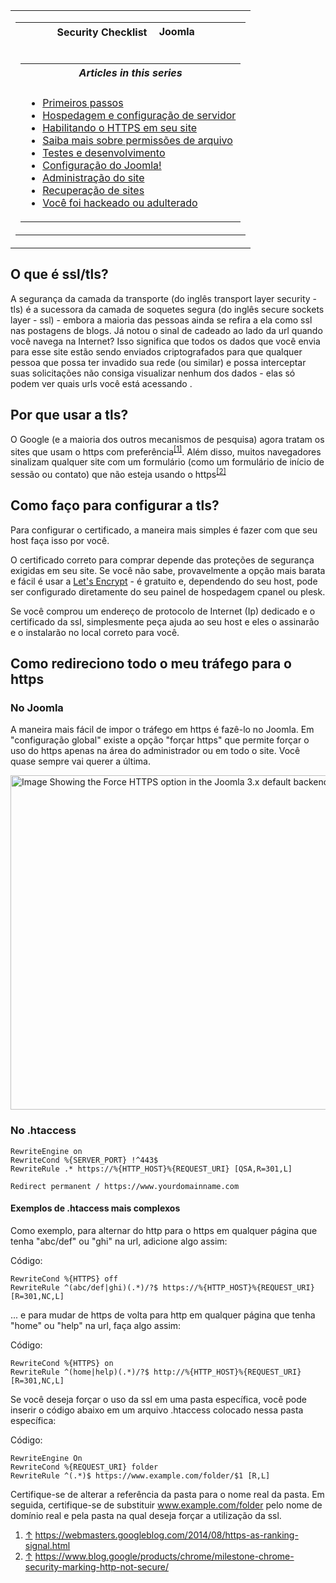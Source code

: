 <!-- Filename: Enabling_HTTPS_on_your_site / Display title: Habilitando o https em seu site -->

<table class="navbox" data-cellspacing="0">

<tbody>
<tr class="odd">
<td><table class="nowraplinks navbox-inner" data-cellspacing="0">

<tbody>
<tr class="header">
<th colspan="2" class="navbox-title" scope="col">Security Checklist <img
src="https://docs.joomla.org/images/7/7b/Compat_icon_CMS.png"
decoding="async" data-file-width="87" data-file-height="17" width="87"
height="17" alt="Joomla CMS" /></th>
</tr>
&#10;<tr class="odd">
<td></td>
<td></td>
</tr>
<tr class="even">
<td colspan="2" class="navbox-abovebelow"></td>
</tr>
<tr class="odd">
<td></td>
<td></td>
</tr>
<tr class="even">
<td colspan="2" class="navbox-list navbox-odd"><table
class="nowraplinks navbox-subgroup" data-cellspacing="0">

<tbody>
<tr class="header">
<th colspan="2" class="navbox-title" scope="col"><em>Articles in this
series</em></th>
</tr>
&#10;<tr class="odd">
<td></td>
<td></td>
</tr>
<tr class="even">
<td colspan="2" class="navbox-list navbox-odd"><ul>
<li><a href="https://docs.joomla.org/Security_Checklist/Getting_Started"
title="Special:MyLanguage/Security Checklist/Getting Started">Primeiros
passos</a></li>
<li><a
href="https://docs.joomla.org/Security_Checklist/Hosting_and_Server_Setup"
title="Special:MyLanguage/Security Checklist/Hosting and Server Setup">Hospedagem
e configuração de servidor</a></li>
<li><a href="https://docs.joomla.org/Enabling_HTTPS_on_your_site"
title="Special:MyLanguage/Enabling HTTPS on your site">Habilitando o
HTTPS em seu site</a></li>
<li><a
href="https://docs.joomla.org/Security_Checklist/Where_can_you_learn_more_about_file_permissions%3F"
title="Special:MyLanguage/Security Checklist/Where can you learn more about file permissions?">Saiba
mais sobre permissões de arquivo</a></li>
<li><a
href="https://docs.joomla.org/Security_Checklist/Testing_and_Development"
title="Special:MyLanguage/Security Checklist/Testing and Development">Testes
e desenvolvimento</a></li>
<li><a href="https://docs.joomla.org/Security_Checklist/Joomla!_Setup"
title="Special:MyLanguage/Security Checklist/Joomla! Setup">Configuração
do Joomla!</a></li>
<li><a
href="https://docs.joomla.org/Security_Checklisthttps://docs.joomla.org/Security%20Checklist/Site%20Administration">Administração
do site</a></li>
<li><a
href="https://docs.joomla.org/Security_Checklisthttps://docs.joomla.org/Security%20Checklist/Site%20Recovery">Recuperação
de sites</a></li>
<li><a
href="https://docs.joomla.org/Security_Checklist/You_have_been_hacked_or_defaced"
title="Special:MyLanguage/Security Checklist/You have been hacked or defaced">Você
foi hackeado ou adulterado</a></li>
</ul></td>
</tr>
</tbody>
</table></td>
</tr>
</tbody>
</table></td>
</tr>
</tbody>
</table>

## O que é ssl/tls?

A segurança da camada da transporte (do inglês transport layer
security - tls) é a sucessora da camada de soquetes segura (do inglês
secure sockets layer - ssl) - embora a maioria das pessoas ainda se
refira a ela como ssl nas postagens de blogs. Já notou o sinal de
cadeado ao lado da url quando você navega na Internet? Isso significa
que todos os dados que você envia para esse site estão sendo enviados
criptografados para que qualquer pessoa que possa ter invadido sua rede
(ou similar) e possa interceptar suas solicitações não consiga
visualizar nenhum dos dados - elas só podem ver quais urls você está
acessando .

## Por que usar a tls?

O Google (e a maioria dos outros mecanismos de pesquisa) agora tratam os
sites que usam o https com preferência<sup>[\[1\]](#cite_note-1)</sup>.
Além disso, muitos navegadores sinalizam qualquer site com um formulário
(como um formulário de início de sessão ou contato) que não esteja
usando o https<sup>[\[2\]](#cite_note-2)</sup>

## Como faço para configurar a tls?

Para configurar o certificado, a maneira mais simples é fazer com que
seu host faça isso por você.

O certificado correto para comprar depende das proteções de segurança
exigidas em seu site. Se você não sabe, provavelmente a opção mais
barata e fácil é usar a
<a href="https://letsencrypt.org/" class="external text" target="_blank"
rel="nofollow noreferrer noopener">Let's Encrypt</a> - é gratuito e,
dependendo do seu host, pode ser configurado diretamente do seu painel
de hospedagem cpanel ou plesk.

Se você comprou um endereço de protocolo de Internet (Ip) dedicado e o
certificado da ssl, simplesmente peça ajuda ao seu host e eles o
assinarão e o instalarão no local correto para você.

## Como redireciono todo o meu tráfego para o https

### No Joomla

A maneira mais fácil de impor o tráfego em https é fazê-lo no Joomla. Em
"configuração global" existe a opção "forçar https" que permite forçar o
uso do https apenas na área do administrador ou em todo o site. Você
quase sempre vai querer a última.

<img
src="https://docs.joomla.org/images/thumb/6/6d/Enable_HTTPS_In_Global_Config-en.png/800px-Enable_HTTPS_In_Global_Config-en.png"
decoding="async"
srcset="https://docs.joomla.org/images/thumb/6/6d/Enable_HTTPS_In_Global_Config-en.png/1200px-Enable_HTTPS_In_Global_Config-en.png 1.5x, https://docs.joomla.org/images/6/6d/Enable_HTTPS_In_Global_Config-en.png 2x"
data-file-width="1512" data-file-height="1012" width="800" height="535"
alt="Image Showing the Force HTTPS option in the Joomla 3.x default backend template" />

### No .htaccess

    RewriteEngine on
    RewriteCond %{SERVER_PORT} !^443$
    RewriteRule .* https://%{HTTP_HOST}%{REQUEST_URI} [QSA,R=301,L]

    Redirect permanent / https://www.yourdomainname.com

#### Exemplos de .htaccess mais complexos

Como exemplo, para alternar do http para o https em qualquer página que
tenha "abc/def" ou "ghi" na url, adicione algo assim:

Código:

    RewriteCond %{HTTPS} off
    RewriteRule ^(abc/def|ghi)(.*)/?$ https://%{HTTP_HOST}%{REQUEST_URI} [R=301,NC,L]

... e para mudar de https de volta para http em qualquer página que
tenha "home" ou "help" na url, faça algo assim:

Código:

    RewriteCond %{HTTPS} on
    RewriteRule ^(home|help)(.*)/?$ http://%{HTTP_HOST}%{REQUEST_URI} [R=301,NC,L]

Se você deseja forçar o uso da ssl em uma pasta específica, você pode
inserir o código abaixo em um arquivo .htaccess colocado nessa pasta
específica:

Código:

    RewriteEngine On 
    RewriteCond %{REQUEST_URI} folder 
    RewriteRule ^(.*)$ https://www.example.com/folder/$1 [R,L]

Certifique-se de alterar a referência da pasta para o nome real da
pasta. Em seguida, certifique-se de substituir www.example.com/folder
pelo nome de domínio real e pela pasta na qual deseja forçar a
utilização da ssl.

1.  <span id="cite_note-1">[↑](#cite_ref-1) <a
    href="https://webmasters.googleblog.com/2014/08/https-as-ranking-signal.html"
    class="external free" target="_blank"
    rel="nofollow noreferrer noopener">https://webmasters.googleblog.com/2014/08/https-as-ranking-signal.html</a></span>
2.  <span id="cite_note-2">[↑](#cite_ref-2) <a
    href="https://www.blog.google/products/chrome/milestone-chrome-security-marking-http-not-secure/"
    class="external free" target="_blank"
    rel="nofollow noreferrer noopener">https://www.blog.google/products/chrome/milestone-chrome-security-marking-http-not-secure/</a></span>
